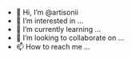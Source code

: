 - 👋 Hi, I’m @artisonii
- 👀 I’m interested in ...
- 🌱 I’m currently learning ...
- 💞️ I’m looking to collaborate on ...
- 📫 How to reach me ...

<!---
artisonii/artisonii is a ✨ special ✨ repository because its `README.md` (this file) appears on your GitHub profile.
You can click the Preview link to take a look at your changes.
--->
